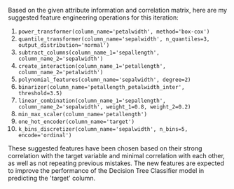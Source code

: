 Based on the given attribute information and correlation matrix, here are my suggested feature engineering operations for this iteration:

1. `power_transformer(column_name='petalwidth', method='box-cox')`
2. `quantile_transformer(column_name='sepalwidth', n_quantiles=3, output_distribution='normal')`
3. `subtract_columns(column_name_1='sepallength', column_name_2='sepalwidth')`
4. `create_interaction(column_name_1='petallength', column_name_2='petalwidth')`
5. `polynomial_features(column_name='sepalwidth', degree=2)`
6. `binarizer(column_name='petallength_petalwidth_inter', threshold=3.5)`
7. `linear_combination(column_name_1='sepallength', column_name_2='sepalwidth', weight_1=0.8, weight_2=0.2)`
8. `min_max_scaler(column_name='petallength')`
9. `one_hot_encoder(column_name='target')`
10. `k_bins_discretizer(column_name='sepalwidth', n_bins=5, encode='ordinal')`

These suggested features have been chosen based on their strong correlation with the target variable and minimal correlation with each other, as well as not repeating previous mistakes. The new features are expected to improve the performance of the Decision Tree Classifier model in predicting the 'target' column.